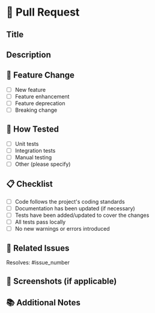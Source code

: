 # 📝 Pull Request

## Title
<!-- Provide a concise title that summarizes the purpose of this PR -->

## Description
<!-- Describe the changes made in this pull request and why they are necessary -->

## 🚀 Feature Change
<!-- Describe the feature changes/additions implemented in this PR -->
- [ ] New feature
- [ ] Feature enhancement
- [ ] Feature deprecation
- [ ] Breaking change

## 🧪 How Tested
<!-- Describe the testing performed to verify the changes -->
- [ ] Unit tests
- [ ] Integration tests
- [ ] Manual testing
- [ ] Other (please specify)

## 📋 Checklist
<!-- Ensure all applicable items are checked before submitting the PR -->
- [ ] Code follows the project's coding standards
- [ ] Documentation has been updated (if necessary)
- [ ] Tests have been added/updated to cover the changes
- [ ] All tests pass locally
- [ ] No new warnings or errors introduced

## 🔄 Related Issues
<!-- Link any related issues this PR addresses or closes -->
Resolves: #issue_number

## 📸 Screenshots (if applicable)
<!-- Include screenshots or GIFs demonstrating visual changes if relevant -->

## 📚 Additional Notes
<!-- Any additional information that might be helpful for reviewers -->
